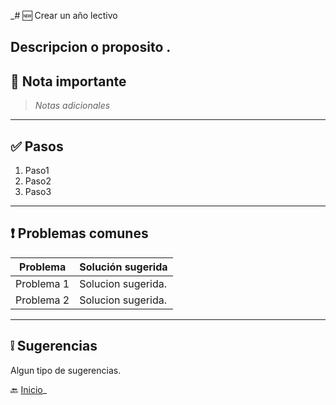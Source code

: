 _# 🆕 Crear un año lectivo

Descripcion o proposito
.
---

## 📝 Nota importante

> *Notas adicionales*
---

## ✅ Pasos

1. Paso1
2. Paso2
3. Paso3

---

## ❗ Problemas comunes

| Problema   | Solución sugerida  |
|------------|--------------------|
| Problema 1 | Solucion sugerida. |
| Problema 2 | Solucion sugerida. |

---

## ❕ Sugerencias

Algun tipo de sugerencias.

🔙 [Inicio](../../Index.md)_


